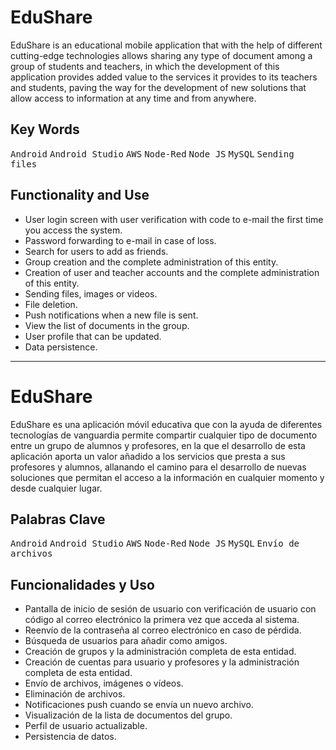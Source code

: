# EduShare
EduShare is an educational mobile application that with the help of different cutting-edge technologies allows sharing any type of document among a group of students and teachers, in which the development of this application provides added value to the services it provides to its teachers and students, paving the way for the development of new solutions that allow access to information at any time and from anywhere.

## Key Words
<kbd>Android</kbd> <kbd>Android Studio</kbd> <kbd>AWS</kbd> <kbd>Node-Red</kbd> <kbd>Node JS</kbd> <kbd>MySQL</kbd> <kbd>Sending files</kbd>

## Functionality and Use
- User login screen with user verification with code to e-mail the first time you access the system.
- Password forwarding to e-mail in case of loss.
- Search for users to add as friends.
- Group creation and the complete administration of this entity.
- Creation of user and teacher accounts and the complete administration of this entity.
- Sending files, images or videos.
- File deletion.
- Push notifications when a new file is sent.
- View the list of documents in the group.
- User profile that can be updated.
- Data persistence.

_______________________________________________________________________________

# EduShare
EduShare es una aplicación móvil educativa que con la ayuda de diferentes tecnologías de vanguardia permite compartir cualquier tipo de documento entre un grupo de alumnos y profesores, en la que el desarrollo de esta aplicación aporta un valor añadido a los servicios que presta a sus profesores y alumnos, allanando el camino para el desarrollo de nuevas soluciones que permitan el acceso a la información en cualquier momento y desde cualquier lugar.

## Palabras Clave
<kbd>Android</kbd> <kbd>Android Studio</kbd> <kbd>AWS</kbd> <kbd>Node-Red</kbd> <kbd>Node JS</kbd> <kbd>MySQL</kbd> <kbd>Envío de archivos</kbd>

## Funcionalidades y Uso
- Pantalla de inicio de sesión de usuario con verificación de usuario con código al correo electrónico la primera vez que acceda al sistema.
- Reenvío de la contraseña al correo electrónico en caso de pérdida.
- Búsqueda de usuarios para añadir como amigos.
- Creación de grupos y la administración completa de esta entidad.
- Creación de cuentas para usuario y profesores y la administración completa de esta entidad.
- Envío de archivos, imágenes o vídeos.
- Eliminación de archivos.
- Notificaciones push cuando se envía un nuevo archivo.
- Visualización de la lista de documentos del grupo.
- Perfil de usuario actualizable.
- Persistencia de datos.
